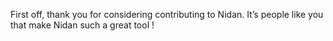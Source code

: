 First off, thank you for considering contributing to Nidan. It’s people like you that make Nidan such a great tool !
